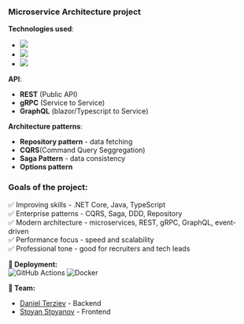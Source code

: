 ### **Microservice Architecture** project 
**Technologies used**:
- ![](https://img.shields.io/badge/dotnet-005571?style=for-the-badge&logo=dotnet&logoColor=white)
- ![](https://img.shields.io/badge/java-005571?style=for-the-badge&logo=java&logoColor=white)
- ![](https://img.shields.io/badge/Typescript-61DAFB?style=for-the-badge&logo=typescript&logoColor=white)

**API**:
- **REST** (Public API)
- **gRPC** (Service to Service) 
- **GraphQL** (blazor/Typescript to Service) 

**Architecture patterns**:
- **Repository pattern** - data fetching
- **CQRS**(Command Query Seggregation)
- **Saga Pattern** - data consistency
- **Options pattern**

### **Goals of the project**: 
✅ Improving skills - .NET Core, Java, TypeScript </br>
✅ Enterprise patterns - CQRS, Saga, DDD, Repository </br>
✅ Modern architecture - microservices, REST, gRPC, GraphQL, event-driven </br>
✅ Performance focus - speed and scalability </br>
✅ Professional tone - good for recruiters and tech leads </br>

**🚀 Deployment:**   
![GitHub Actions](https://img.shields.io/badge/GitHub-181717?style=for-the-badge&logo=github&logoColor=white)
![Docker](https://img.shields.io/badge/Docker-2496ED?style=for-the-badge&logo=docker&logoColor=white)

**👥 Team:**  
- [Daniel Terziev](https://github.com/danielterziev92) - Backend  
- [Stoyan Stoyanov](https://github.com/StoyanStoyanov1) - Frontend  
